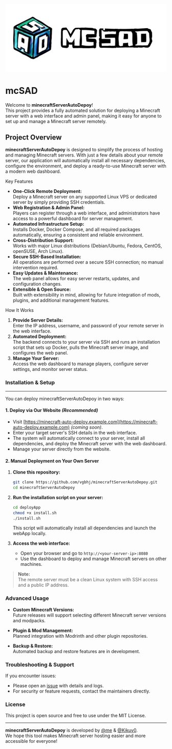 ![inqSerdiagram](https://github.com/vgbhj/minecraftServerAutoDepoy/blob/main/other/banner.png?raw=true)

# mcSAD

Welcome to **minecraftServerAutoDepoy**!  
This project provides a fully automated solution for deploying a Minecraft server with a web interface and admin panel, making it easy for anyone to set up and manage a Minecraft server remotely.

## Project Overview

**minecraftServerAutoDepoy** is designed to simplify the process of hosting and managing Minecraft servers. With just a few details about your remote server, our application will automatically install all necessary dependencies, configure the environment, and deploy a ready-to-use Minecraft server with a modern web dashboard.

Key Features

- **One-Click Remote Deployment:**  
  Deploy a Minecraft server on any supported Linux VPS or dedicated server by simply providing SSH credentials.
- **Web Registration & Admin Panel:**  
  Players can register through a web interface, and administrators have access to a powerful dashboard for server management.
- **Automated Infrastructure Setup:**  
  Installs Docker, Docker Compose, and all required packages automatically, ensuring a consistent and reliable environment.
- **Cross-Distribution Support:**  
  Works with major Linux distributions (Debian/Ubuntu, Fedora, CentOS, openSUSE, Arch Linux).
- **Secure SSH-Based Installation:**  
  All operations are performed over a secure SSH connection; no manual intervention required.
- **Easy Updates & Maintenance:**  
  The web panel allows for easy server restarts, updates, and configuration changes.
- **Extensible & Open Source:**  
  Built with extensibility in mind, allowing for future integration of mods, plugins, and additional management features.

 How It Works

1. **Provide Server Details:**  
   Enter the IP address, username, and password of your remote server in the web interface.
2. **Automated Deployment:**  
   The backend connects to your server via SSH and runs an installation script that sets up Docker, pulls the Minecraft server image, and configures the web panel.
3. **Manage Your Server:**  
   Access the web dashboard to manage players, configure server settings, and monitor server status.

### Installation & Setup
---
You can deploy minecraftServerAutoDepoy in two ways:

#### 1. Deploy via Our Website *(Recommended)*

- Visit [https://minecraft-auto-deploy.example.com](https://minecraft-auto-deploy.example.com) *(coming soon)*.
- Enter your target server's SSH details in the web interface.
- The system will automatically connect to your server, install all dependencies, and deploy the Minecraft server with the web dashboard.
- Manage your server directly from the website.

#### 2. Manual Deployment on Your Own Server

1. **Clone this repository:**
   ```sh
   git clone https://github.com/vgbhj/minecraftServerAutoDepoy.git
   cd minecraftServerAutoDepoy
   ```

2. **Run the installation script on your server:**
   ```sh
   cd deployApp
   chmod +x install.sh
   ./install.sh
   ```

   This script will automatically install all dependencies and launch the webApp locally.

3. **Access the web interface:**
   - Open your browser and go to `http://<your-server-ip>:8080`
   - Use the dashboard to deploy and manage Minecraft servers on other machines.

> **Note:**  
> The remote server must be a clean Linux system with SSH access and a public IP address.

### Advanced Usage

- **Custom Minecraft Versions:**  
  Future releases will support selecting different Minecraft server versions and modpacks.

- **Plugin & Mod Management:**  
  Planned integration with Modrinth and other plugin repositories.

- **Backup & Restore:**  
  Automated backup and restore features are in development.

### Troubleshooting & Support

If you encounter issues:

- Please open an [issue](https://github.com/vgbhj/minecraftServerAutoDepoy/issues) with details and logs.
- For security or feature requests, contact the maintainers directly.

### License

This project is open source and free to use under the MIT License.

---

**minecraftServerAutoDepoy** is developed by [@me](https://github.com/vgbhj) & [@Kikuy0](https://github.com/Kikuy0).  
We hope this tool makes Minecraft server hosting easier and more accessible for everyone!
